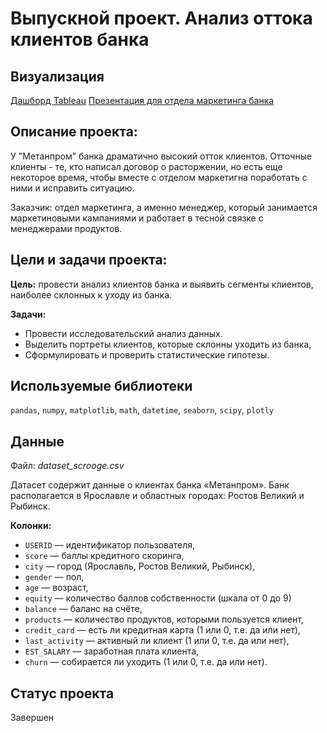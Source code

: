 # Выпускной проект. Анализ оттока клиентов банка

## Визуализация

[Дашборд Tableau](https://public.tableau.com/shared/HZCF2GWB9?:display_count=n&:origin=viz_share_link)
[Презентация для отдела маркетинга банка](https://disk.yandex.ru/d/UvONSenpUyrlwQ)


## Описание проекта:
У "Метанпром" банка драматично высокий отток клиентов. Отточные клиенты - те, кто написал договор о расторжении, но есть еще некоторое время, чтобы вместе с отделом маркетигна поработать с ними и исправить ситуацию.

Заказчик: отдел маркетинга, а именно менеджер, который занимается маркетиновыми кампаниями и работает в тесной связке с менеджерами продуктов.


## Цели и задачи проекта:

**Цель:** провести анализ клиентов банка и выявить сегменты клиентов, наиболее склонных к уходу из банка.

**Задачи:**

* Провести исследовательский анализ данных.
* Выделить портреты клиентов, которые склонны уходить из банка,
* Сформулировать и проверить статистические гипотезы.


## Используемые библиотеки

`pandas`, `numpy`, `matplotlib`, `math`, `datetime`, `seaborn`, `scipy`, `plotly`


## Данные

Файл: *dataset_scrooge.csv*

Датасет содержит данные о клиентах банка «Метанпром». Банк располагается в Ярославле и областных городах: Ростов Великий и Рыбинск.

**Колонки:**

- `USERID` — идентификатор пользователя,
- `score` — баллы кредитного скоринга,
- `city` — город (Ярославль, Ростов Великий, Рыбинск),
- `gender` — пол,
- `age` — возраст,
- `equity`  — количество баллов собственности (шкала от 0 до 9)
- `balance` — баланс на счёте,
- `products` — количество продуктов, которыми пользуется клиент,
- `credit_card` — есть ли кредитная карта (1 или 0, т.е. да или нет),
- `last_activity` — активный ли клиент (1 или 0, т.е. да или нет),
- `EST_SALARY` — заработная плата клиента,
- `churn` — собирается ли уходить (1 или 0, т.е. да или нет).


## Статус проекта

Завершен